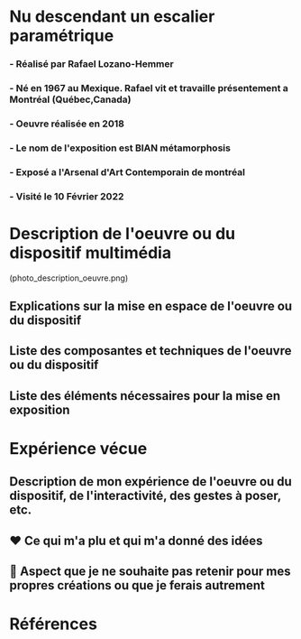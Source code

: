 # Nu descendant un escalier paramétrique


### - Réalisé par Rafael Lozano-Hemmer

### - Né en 1967 au Mexique. Rafael vit et travaille présentement a Montréal (Québec,Canada)

### - Oeuvre réalisée en 2018

### - Le nom de l'exposition est BIAN métamorphosis


### - Exposé a l'Arsenal d'Art Contemporain de montréal 


### - Visité le 10 Février 2022


# Description de l'oeuvre ou du dispositif multimédia

(photo_description_oeuvre.png)



## Explications sur la mise en espace de l'oeuvre ou du dispositif 


## Liste des composantes et techniques de l'oeuvre ou du dispositif 



## Liste des éléments nécessaires pour la mise en exposition

# Expérience vécue

## Description de mon expérience de l'oeuvre ou du dispositif, de l'interactivité, des gestes à poser, etc.

## ❤️ Ce qui m'a plu et qui m'a donné des idées 

## 🤔 Aspect que je ne souhaite pas retenir pour mes propres créations ou que je ferais autrement

# Références

